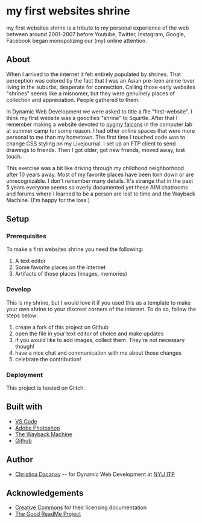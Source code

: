 <!-- Every README should start with an H1 -->

# my first websites shrine

my first websites shrine is a tribute to my personal experience of the web between around 2001-2007 before Youtube, Twitter, Instagram, Google, Facebook began monopolizing our (my) online attention.

## About

When I arrived to the internet it felt entirely populated by shrines. That perception was colored by the fact that I was an Asian pre-teen anime lover living in the suburbs, desperate for connection. Calling those early websites "shrines" seems like a misnomer, but they were genuinely places of collection and appreciation. People gathered to them.

In Dynamic Web Development we were asked to title a file "first-website". I think my first website was a geocities "shrine" to Squirtle. After that I remember making a website devoted to [pygmy falcons](https://en.wikipedia.org/wiki/Pygmy_falcon) in the computer lab at summer camp for some reason. I had other online spaces that were more personal to me than my hometown. The first time I touched code was to change CSS styling on my Livejournal. I set up an FTP client to send drawings to friends. Then I got older, got new friends, moved away, lost touch.

This exercise was a bit like driving through my childhood neighborhood after 10 years away. Most of my favorite places have been torn down or are unrecognizable. I don't remember many details. It's strange that in the past 5 years everyone seems so overly documented yet these AIM chatrooms and forums where I learned to be a person are lost to time and the Wayback Machine. (I'm happy for the loss.)

<!-- It is essential to describe how to set up your project -->

## Setup

<!-- Any knowledge or tools you will need before hand -->

### Prerequisites

To make a first websites shrine you need the following:

1. A text editor
2. Some favorite places on the internet
3. Artifacts of those places (images, memories)

### Develop

This is my shrine, but I would love it if you used this as a template to make your own shrine to your discreet corners of the internet. To do so, follow the steps below:

1. create a fork of this project on Github
2. open the file in your text editor of choice and make updates
3. if you would like to add images, collect them. They're not necessary though!
4. have a nice chat and communication with me about those changes
5. celebrate the contribution!
   <!-- Notes about the deployment -->

### Deployment

This project is hosted on Glitch.

## Built with

- [VS Code](https://code.visualstudio.com/)
- [Adobe Photoshop](https://www.adobe.com/products/photoshop.html)
- [The Wayback Machine](https://archive.org/web/)
- [Github](https://github.com)

## Author

- [Christina Dacanay](http://cdacanay.com/) -- for Dynamic Web Development at [NYU ITP](https://itp.nyu.edu)

<!-- ## Code of Conduct -->

<!-- Please read the [CODE OF CONDUCT](https://www.mozilla.org/en-US/about/governance/policies/participation/) -->

<!-- ## License -->

<!-- This is README template is licensed according to [Attribution 4.0 International (CC BY 4.0) ](https://creativecommons.org/licenses/by/4.0/) -->
<!-- thank and reference all the things that made your project happen -->

## Acknowledgements

- [Creative Commons](https://creativecommons.org/licenses/by/4.0/) for their licensing documentation
- [The Good ReadMe Project](https://github.com/itp-dwd/2020-spring/blob/master/templates/readme-template.md)
  <!-- For your assignments you might consider  -->
